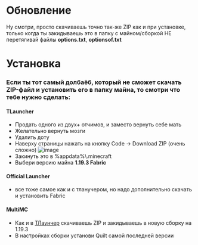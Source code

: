 # Обновление
Ну смотри, просто скачиваешь точно так-же ZIP как и при установке, только когда ты закидываешь это в папку с майном/сборкой НЕ перетягивай файлы **options.txt**, **optionsof.txt**

# Установка

### Если ты тот самый долбаёб, который не сможет скачать ZIP-файл и установить его в папку майна, то смотри что тебе нужно сделать:

#### TLauncher
* Продать одного из двух+ отчимов, и заместо вернуть себе мать
* Желательно вернуть мозги
* Удалить доту
* Наверху страницы нажать на кнопку Code -> Download ZIP (очень сложно)
![image](https://github.com/ProstitServer/Client/assets/92324273/3ae37948-b74e-417d-8dcc-9ac9fab491b3)
* Закинуть это в %appdata%\\.minecraft
* Выбери версию майна **1.19.3 Fabric**


#### Official Launcher
* все тоже самое как и с тланучером, но надо дополнительно скачать и установить Fabric


#### MultiMC
* Как и в [ТЛаунчер](https://github.com/ProstitServer/Client#tlauncher) скачиваешь ZIP и закидываешь в новую сборку на 1.19.3
* В настройках сборки установи Quilt самой последней версии
